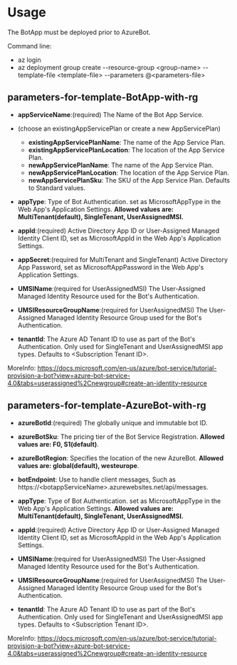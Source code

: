 # Usage

The BotApp must be deployed prior to AzureBot.

Command line:

- az login
- az deployment group create --resource-group \<group-name> --template-file \<template-file> --parameters @\<parameters-file>

## parameters-for-template-BotApp-with-rg

- **appServiceName**:(required) The Name of the Bot App Service.

- (choose an existingAppServicePlan or create a new AppServicePlan)

  - **existingAppServicePlanName**: The name of the App Service Plan.
  - **existingAppServicePlanLocation**: The location of the App Service Plan.
  - **newAppServicePlanName**: The name of the App Service Plan.
  - **newAppServicePlanLocation**: The location of the App Service Plan.
  - **newAppServicePlanSku**: The SKU of the App Service Plan. Defaults to Standard values.

- **appType**: Type of Bot Authentication. set as MicrosoftAppType in the Web App's Application Settings. **Allowed values are: MultiTenant(default), SingleTenant, UserAssignedMSI.**

- **appId**:(required) Active Directory App ID or User-Assigned Managed Identity Client ID, set as MicrosoftAppId in the Web App's Application Settings.

- **appSecret**:(required for MultiTenant and SingleTenant) Active Directory App Password, set as MicrosoftAppPassword in the Web App's Application Settings.

- **UMSIName**:(required for UserAssignedMSI) The User-Assigned Managed Identity Resource used for the Bot's Authentication.

- **UMSIResourceGroupName**:(required for UserAssignedMSI) The User-Assigned Managed Identity Resource Group used for the Bot's Authentication.

- **tenantId**: The Azure AD Tenant ID to use as part of the Bot's Authentication. Only used for SingleTenant and UserAssignedMSI app types. Defaults to \<Subscription Tenant ID>.

MoreInfo: <https://docs.microsoft.com/en-us/azure/bot-service/tutorial-provision-a-bot?view=azure-bot-service-4.0&tabs=userassigned%2Cnewgroup#create-an-identity-resource>

## parameters-for-template-AzureBot-with-rg

- **azureBotId**:(required) The globally unique and immutable bot ID.
- **azureBotSku**: The pricing tier of the Bot Service Registration. **Allowed values are: F0, S1(default)**.
- **azureBotRegion**: Specifies the location of the new AzureBot. **Allowed values are: global(default), westeurope**.
- **botEndpoint**: Use to handle client messages, Such as https://\<botappServiceName>.azurewebsites.net/api/messages.

- **appType**: Type of Bot Authentication. set as MicrosoftAppType in the Web App's Application Settings. **Allowed values are: MultiTenant(default), SingleTenant, UserAssignedMSI.**
- **appId**:(required) Active Directory App ID or User-Assigned Managed Identity Client ID, set as MicrosoftAppId in the Web App's Application Settings.
- **UMSIName**:(required for UserAssignedMSI) The User-Assigned Managed Identity Resource used for the Bot's Authentication.
- **UMSIResourceGroupName**:(required for UserAssignedMSI) The User-Assigned Managed Identity Resource Group used for the Bot's Authentication.
- **tenantId**: The Azure AD Tenant ID to use as part of the Bot's Authentication. Only used for SingleTenant and UserAssignedMSI app types. Defaults to \<Subscription Tenant ID>.

MoreInfo: <https://docs.microsoft.com/en-us/azure/bot-service/tutorial-provision-a-bot?view=azure-bot-service-4.0&tabs=userassigned%2Cnewgroup#create-an-identity-resource>
